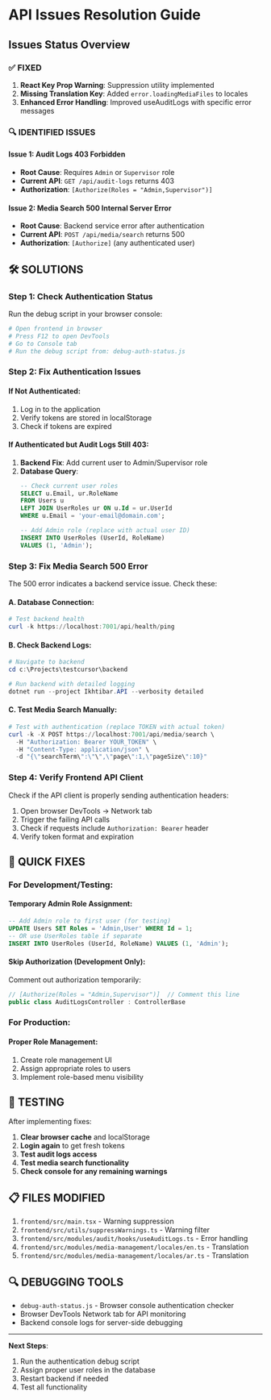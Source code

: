 # API Issues Resolution Guide

## Issues Status Overview

### ✅ FIXED
1. **React Key Prop Warning**: Suppression utility implemented
2. **Missing Translation Key**: Added `error.loadingMediaFiles` to locales
3. **Enhanced Error Handling**: Improved useAuditLogs with specific error messages

### 🔍 IDENTIFIED ISSUES

#### Issue 1: Audit Logs 403 Forbidden
- **Root Cause**: Requires `Admin` or `Supervisor` role
- **Current API**: `GET /api/audit-logs` returns 403
- **Authorization**: `[Authorize(Roles = "Admin,Supervisor")]`

#### Issue 2: Media Search 500 Internal Server Error  
- **Root Cause**: Backend service error after authentication
- **Current API**: `POST /api/media/search` returns 500
- **Authorization**: `[Authorize]` (any authenticated user)

## 🛠️ SOLUTIONS

### Step 1: Check Authentication Status

Run the debug script in your browser console:

```bash
# Open frontend in browser
# Press F12 to open DevTools
# Go to Console tab
# Run the debug script from: debug-auth-status.js
```

### Step 2: Fix Authentication Issues

#### If Not Authenticated:
1. Log in to the application
2. Verify tokens are stored in localStorage
3. Check if tokens are expired

#### If Authenticated but Audit Logs Still 403:
1. **Backend Fix**: Add current user to Admin/Supervisor role
2. **Database Query**:
   ```sql
   -- Check current user roles
   SELECT u.Email, ur.RoleName 
   FROM Users u 
   LEFT JOIN UserRoles ur ON u.Id = ur.UserId
   WHERE u.Email = 'your-email@domain.com';
   
   -- Add Admin role (replace with actual user ID)
   INSERT INTO UserRoles (UserId, RoleName) 
   VALUES (1, 'Admin');
   ```

### Step 3: Fix Media Search 500 Error

The 500 error indicates a backend service issue. Check these:

#### A. Database Connection:
```powershell
# Test backend health
curl -k https://localhost:7001/api/health/ping
```

#### B. Check Backend Logs:
```powershell
# Navigate to backend
cd c:\Projects\testcursor\backend

# Run backend with detailed logging
dotnet run --project Ikhtibar.API --verbosity detailed
```

#### C. Test Media Search Manually:
```powershell
# Test with authentication (replace TOKEN with actual token)
curl -k -X POST https://localhost:7001/api/media/search \
  -H "Authorization: Bearer YOUR_TOKEN" \
  -H "Content-Type: application/json" \
  -d "{\"searchTerm\":\"\",\"page\":1,\"pageSize\":10}"
```

### Step 4: Verify Frontend API Client

Check if the API client is properly sending authentication headers:

1. Open browser DevTools → Network tab
2. Trigger the failing API calls
3. Check if requests include `Authorization: Bearer` header
4. Verify token format and expiration

## 🔧 QUICK FIXES

### For Development/Testing:

#### Temporary Admin Role Assignment:
```sql
-- Add Admin role to first user (for testing)
UPDATE Users SET Roles = 'Admin,User' WHERE Id = 1;
-- OR use UserRoles table if separate
INSERT INTO UserRoles (UserId, RoleName) VALUES (1, 'Admin');
```

#### Skip Authorization (Development Only):
Comment out authorization temporarily:
```csharp
// [Authorize(Roles = "Admin,Supervisor")]  // Comment this line
public class AuditLogsController : ControllerBase
```

### For Production:

#### Proper Role Management:
1. Create role management UI
2. Assign appropriate roles to users
3. Implement role-based menu visibility

## 🚀 TESTING

After implementing fixes:

1. **Clear browser cache** and localStorage
2. **Login again** to get fresh tokens
3. **Test audit logs access**
4. **Test media search functionality**
5. **Check console for any remaining warnings**

## 📋 FILES MODIFIED

1. `frontend/src/main.tsx` - Warning suppression
2. `frontend/src/utils/suppressWarnings.ts` - Warning filter
3. `frontend/src/modules/audit/hooks/useAuditLogs.ts` - Error handling
4. `frontend/src/modules/media-management/locales/en.ts` - Translation
5. `frontend/src/modules/media-management/locales/ar.ts` - Translation

## 🔍 DEBUGGING TOOLS

- `debug-auth-status.js` - Browser console authentication checker
- Browser DevTools Network tab for API monitoring
- Backend console logs for server-side debugging

---

**Next Steps**: 
1. Run the authentication debug script
2. Assign proper user roles in the database
3. Restart backend if needed
4. Test all functionality
